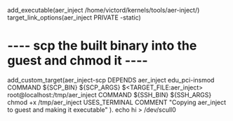 add_executable(aer_inject /home/victord/kernels/tools/aer-inject/)
target_link_options(aer_inject PRIVATE -static)
# ---- scp the built binary into the guest and chmod it ----
add_custom_target(aer_inject-scp
DEPENDS aer_inject edu_pci-insmod
COMMAND ${SCP_BIN} ${SCP_ARGS} $<TARGET_FILE:aer_inject> root@localhost:/tmp/aer_inject
COMMAND ${SSH_BIN} ${SSH_ARGS} chmod +x /tmp/aer_inject
USES_TERMINAL
COMMENT "Copying aer_inject to guest and making it executable"
). echo hi > /dev/scull0